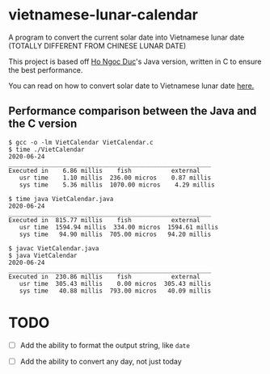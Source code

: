 # vietnamese-lunar-calendar
A program to convert the current solar date into Vietnamese lunar date (TOTALLY DIFFERENT FROM CHINESE LUNAR DATE)

This project is based off [Ho Ngoc Duc](http://www.informatik.uni-leipzig.de/~duc/)'s Java version, written in C to ensure the best performance. 

You can read on how to convert solar date to Vietnamese lunar date [here.](http://www.informatik.uni-leipzig.de/~duc/amlich/calrules_en.html)

## Performance comparison between the Java and the C version
```
$ gcc -o -lm VietCalendar VietCalendar.c
$ time ./VietCalendar
2020-06-24
________________________________________________________
Executed in    6.86 millis    fish           external
   usr time    1.10 millis  236.00 micros    0.87 millis
   sys time    5.36 millis  1070.00 micros    4.29 millis
   
$ time java VietCalendar.java
2020-06-24
________________________________________________________
Executed in  815.77 millis    fish           external
   usr time  1594.94 millis  334.00 micros  1594.61 millis
   sys time   94.90 millis  705.00 micros   94.20 millis
   
$ javac VietCalendar.java
$ java VietCalendar
2020-06-24
________________________________________________________
Executed in  230.86 millis    fish           external
   usr time  305.43 millis    0.00 micros  305.43 millis
   sys time   40.88 millis  793.00 micros   40.09 millis
```

# TODO
- [ ] Add the ability to format the output string, like `date`

- [ ] Add the ability to convert any day, not just today
